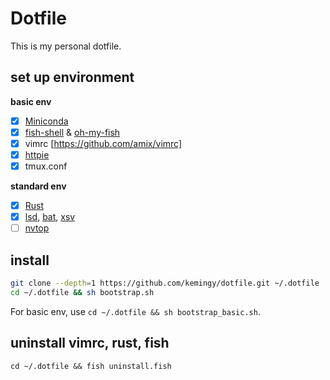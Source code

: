 # Dotfile

This is my personal dotfile.

## set up environment

**basic env**

- [x] [Miniconda](https://docs.conda.io/en/latest/miniconda.html)
- [x] [fish-shell](https://fishshell.com) & [oh-my-fish](https://github.com/oh-my-fish/oh-my-fish)
- [x] vimrc [https://github.com/amix/vimrc]
- [x] [httpie](https://github.com/jakubroztocil/httpie)
- [x] tmux.conf

**standard env**

- [x] [Rust](https://www.rust-lang.org/)
- [x] [lsd](https://github.com/Peltoche/lsd), [bat](https://github.com/sharkdp/bat), [xsv](https://github.com/BurntSushi/xsv)
- [ ] [nvtop](https://github.com/Syllo/nvtop)

## install

```sh
git clone --depth=1 https://github.com/kemingy/dotfile.git ~/.dotfile
cd ~/.dotfile && sh bootstrap.sh
```

For basic env, use `cd ~/.dotfile && sh bootstrap_basic.sh`.

## uninstall vimrc, rust, fish

`cd ~/.dotfile && fish uninstall.fish`
